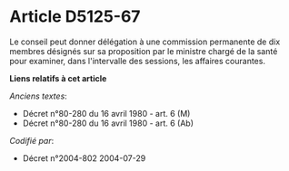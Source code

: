 # Article D5125-67

Le conseil peut donner délégation à une commission permanente de dix membres désignés sur sa proposition par le ministre
chargé de la santé pour examiner, dans l'intervalle des sessions, les affaires courantes.

**Liens relatifs à cet article**

_Anciens textes_:

  - Décret n°80-280 du 16 avril 1980 - art. 6 (M)
  - Décret n°80-280 du 16 avril 1980 - art. 6 (Ab)

_Codifié par_:

  - Décret n°2004-802 2004-07-29
